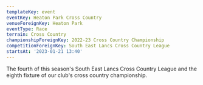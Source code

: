 ```yaml
---
templateKey: event
eventKey: Heaton Park Cross Country
venueForeignKey: Heaton Park
eventType: Race
terrain: Cross Country
championshipForeignKey: 2022-23 Cross Country Championship
competitionForeignKey: South East Lancs Cross Country League
startsAt: '2023-01-21 13:40'
---
```

The fourth of this season's South East Lancs Cross Country League and
the eighth fixture of our club's cross country championship. 
